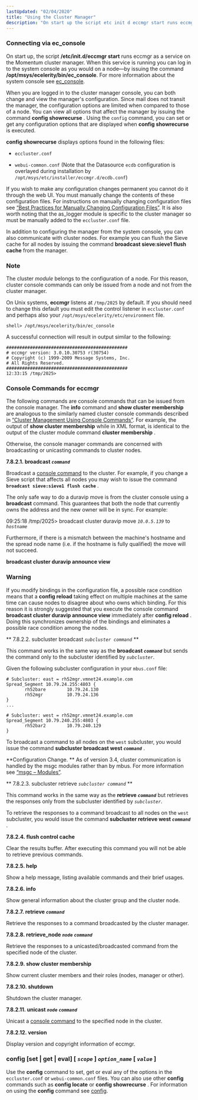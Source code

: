 ```yaml
---
lastUpdated: "02/04/2020"
title: "Using the Cluster Manager"
description: "On start up the script etc init d eccmgr start runs eccmgr as a service on the Momentum cluster manager When this service is running you can log in to the system console as you would on a node by issuing the command opt msys ecelerity bin ec console For..."
---
```


### <a name="idp4079680"></a> Connecting via ec_console

On start up, the script **/etc/init.d/eccmgr start**       runs eccmgr as a service on the Momentum cluster manager. When this service is running you can log in to the system console as you would on a node—by issuing the command **/opt/msys/ecelerity/bin/ec_console**. For more information about the system console see [ec_console](/momentum/3/3-reference/operations-console).

When you are logged in to the cluster manager console, you can both change and view the manager's configuration. Since mail does not transit the manager, the configuration options are limited when compared to those of a node. You can view all options that affect the manager by issuing the command **config showrecurse** . Using the `config` command, you can set or get any configuration options that are displayed when **config showrecurse**             is executed.

**config showrecurse**             displays options found in the following files:

*   `eccluster.conf`

*   `webui-common.conf` (Note that the Datasource `ecdb` configuration is overlayed during installation by `/opt/msys/etc/installer/eccmgr.d/ecdb.conf`)

If you wish to make any configuration changes permanent you cannot do it through the web UI. You must manually change the contents of these configuration files. For instructions on manually changing configuration files see [“Best Practices for Manually Changing Configuration Files”](/momentum/3/3-reference/conf-manual-changes). It is also worth noting that the as_logger module is specific to the cluster manager so must be manually added to the `eccluster.conf` file.

In addition to configuring the manager from the system console, you can also communicate with cluster nodes. For example you can flush the Sieve cache for all nodes by issuing the command **broadcast sieve:sieve1 flush cache**                          from the manager.

### Note

The cluster *module* belongs to the configuration of a node. For this reason, cluster console commands can only be issued from a node and not from the cluster manager.

On Unix systems, **eccmgr** listens at `/tmp/2025` by default. If you should need to change this default you must edit the control listener in `eccluster.conf` and perhaps also your `/opt/msys/ecelerity/etc/environment` file.

`shell> /opt/msys/ecelerity/bin/ec_console`

A successful connection will result in output similar to the following:

```
##############################################
# eccmgr version: 3.0.10.30753 r(30754)
# Copyright (c) 1999-2009 Message Systems, Inc.
# All Rights Reserved.
##############################################
12:33:15 /tmp/2025>
```

### <a name="cluster.config.operations.eccmgr.console"></a> Console Commands for eccmgr

The following commands are console commands that can be issued from the console manager. The **info** command and **show cluster membership**                    are analogous to the similarly named cluster console commands described in [“Cluster Management Using Console Commands”](/momentum/3/3-reference/3-reference-cluster-config-replication#cluster.logging.console). For example, the output of **show cluster membership**                    while in XML format, is identical to the output of the cluster module command **cluster membership** .

Otherwise, the console manager commands are concerned with broadcasting or unicasting commands to cluster nodes.

**<a name="cluster.config.operations.eccmgr.console.broadcast"></a> 7.8.2.1. broadcast *`command`***

Broadcast a [console command](/momentum/3/3-reference/3-reference-operations-console-commands) to the cluster. For example, if you change a Sieve script that affects all nodes you may wish to issue the command **`broadcast sieve:sieve1 flush cache`**                          .

The only safe way to do a duravip move is from the cluster console using a **broadcast** command. This guarantees that both the node that currently owns the address and the new owner will be in sync. For example:

09:25:18 /tmp/2025> broadcast cluster duravip move *`10.0.5.139`* to *`hostname`*

Furthermore, if there is a mismatch between the machine's hostname and the spread node name (i.e. if the hostname is fully qualified) the move will not succeed.

**<a name="idp4113632"></a> broadcast cluster duravip announce view**
### Warning

If you modify bindings in the configuration file, a possible race condition means that a **config reload**        taking effect on multiple machines at the same time can cause nodes to disagree about who owns which binding. For this reason it is strongly suggested that you execute the console command **broadcast cluster duravip announce view**                               immediately after **config reload** . Doing this synchronizes ownership of the bindings and eliminates a possible race condition among the nodes.

**<a name="idp4116800"></a> 7.8.2.2. subcluster broadcast *`subcluster command`*         **

This command works in the same way as the **broadcast *`command`***             but sends the command only to the subcluster identified by *`subcluster`*.

Given the following subcluster configuration in your `mbus.conf` file:

```
# Subcluster: east = rh52mgr.vmnet24.example.com
Spread_Segment 10.79.24.255:4803 {
       rh52bare        10.79.24.130
       rh52mgr         10.79.24.136
}
...

# Subcluster: west = rh52mgr.vmnet24.example.com
Spread_Segment 10.79.240.255:4803 {
       rh52bar2        10.79.240.129
}
```

To broadcast a command to all nodes on the `west` subcluster, you would issue the command **subcluster broadcast west *`command`***                           .

**Configuration Change. ** As of version 3.4, cluster communication is handled by the msgc modules rather than by mbus. For more information see [“msgc – Modules”](/momentum/3/3-reference/3-reference-modules-msgc).

**<a name="idp4126096"></a> 7.8.2.3. subcluster retrieve *`subcluster command`*         **

This command works in the same way as the **retrieve *`command`***             but retrieves the responses only from the subcluster identified by *`subcluster`*.

To retrieve the responses to a command broadcast to all nodes on the `west` subcluster, you would issue the command **subcluster retrieve west *`command`***                          .

**<a name="idp4130976"></a> 7.8.2.4. flush control cache**

Clear the results buffer. After executing this command you will not be able to retrieve previous commands.

**<a name="idp4132688"></a> 7.8.2.5. help**

Show a help message, listing available commands and their brief usages.

**<a name="idp4134368"></a> 7.8.2.6. info**

Show general information about the cluster group and the cluster node.

**<a name="idp4136048"></a> 7.8.2.7. retrieve *`command`***

Retrieve the responses to a command broadcasted by the cluster manager.

**<a name="idp4138016"></a> 7.8.2.8. retrieve_node *`node`* *`command`***

Retrieve the responses to a unicasted/broadcasted command from the specified node of the cluster.

**<a name="idp4140432"></a> 7.8.2.9. show cluster membership**

Show current cluster members and their roles (nodes, manager or other).

**<a name="idp4142112"></a> 7.8.2.10. shutdown**

Shutdown the cluster manager.

**<a name="idp4143744"></a> 7.8.2.11. unicast *`node`* *`command`***

Unicast a [console command](/momentum/3/3-reference/3-reference-operations-console-commands) to the specified node in the cluster.

**<a name="idp4146816"></a> 7.8.2.12. version**

Display version and copyright information of eccmgr.

### <a name="idp4148592"></a> config [set | get | eval] [ *`scope`* ] *`option_name`* [ *`value`* ]

Use the **config** command to set, get or eval any of the options in the `eccluster.conf` or `webui-common.conf` files. You can also use other **config** commands such as **config locate**        or **config showrecurse** . For information on using the **config** command see [config](/momentum/3/3-reference/3-reference-console-commands-config).